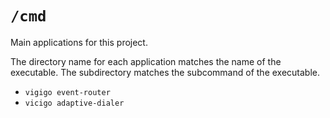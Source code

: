 # `/cmd`

Main applications for this project.

The directory name for each application matches the name of the executable.
The subdirectory matches the subcommand of the executable.

- `vigigo event-router`
- `vicigo adaptive-dialer`

